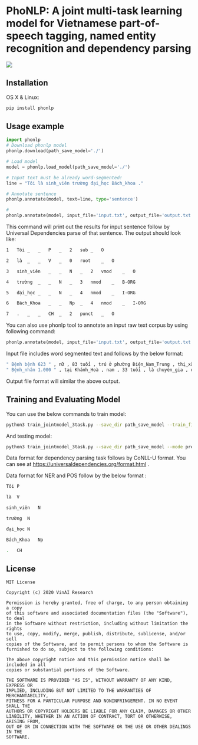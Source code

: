 # PhoNLP: A joint multi-task learning model for Vietnamese part-of-speech tagging, named entity recognition and dependency parsing

[comment]: <> (> Short blurb about what your product does.)

[comment]: <> ([![NPM Version][npm-image]][npm-url])

[comment]: <> ([![Build Status][travis-image]][travis-url])

[comment]: <> ([![Downloads Stats][npm-downloads]][npm-url])

[comment]: <> (One to two paragraph statement about your product and what it does.)

![](header.png)

## Installation

OS X & Linux:

```sh
pip install phonlp
```

## Usage example

```python
import phonlp
# Download phonlp model
phonlp.download(path_save_model='./')

# Load model
model = phonlp.load_model(path_save_model='./')

# Input text must be already word-segmented!
line = "Tôi là sinh_viên trường đại_học Bách_khoa ."

# Annotate sentence
phonlp.annotate(model, text=line, type='sentence')

# 
phonlp.annotate(model, input_file='input.txt', output_file='output.txt', type='corpus')
```
This command will print out the results for input sentence follow by Universal Dependencies parse of that sentence. The output should look like:
```sh
1	Tôi	_	_	P	_	2	sub	_	O

2	là	_	_	V	_	0	root	_	O

3	sinh_viên	_	_	N	_	2	vmod	_	O

4	trường	_	_	N	_	3	nmod	_	B-ORG

5	đại_học	_	_	N	_	4	nmod	_	I-ORG

6	Bách_Khoa	_	_	Np	_	4	nmod	_	I-ORG

7	.	_	_	CH	_	2	punct	_	O
```
You can also use phonlp tool to annotate an input raw text corpus by using following command:
```python
phonlp.annotate(model, input_file='input.txt', output_file='output.txt', type='corpus')
```
Input file includes word segmented text and follows by the below format:
```sh
" Bệnh bệnh 623 " , nữ , 83 tuổi , trú ở phường Điện_Nam_Trung , thị_xã Điện_Bàn . 
" Bệnh_nhân 1.000 " , tại Khánh_Hoà , nam , 33 tuổi , là chuyên_gia , quốc_tịch Philippines . 
```
Output file format will similar the above output.


[comment]: <> (_For more examples and usage, please refer to the [Wiki][wiki]._)

## Training and Evaluating Model

You can use the below commands to train model:

```sh
python3 train_jointmodel_3task.py --save_dir path_save_model --train_file_dep path_to_dep_training_file --eval_file_dep path_to_dep_validation_file --train_file_pos path_to_pos_training_file --eval_file_pos path_to_pos_validation_file --train_file_ner path_to_ner_training_file --eval_file_ner path_to_ner_validation_file
```

And testing model:

```sh
python3 train_jointmodel_3task.py --save_dir path_save_model --mode predict --eval_file_dep path_to_dep_test_file --eval_file_pos path_to_pos_test_file --eval_file_ner path_to_ner_test_file
```
Data format for dependency parsing task follows by CoNLL-U format. You can see at https://universaldependencies.org/format.html .

Data format for NER and POS follow by the below format :

```sh
Tôi	P

là	V

sinh_viên	N

trường	N	

đại_học	N	

Bách_Khoa	Np

.	CH
```

## License

	MIT License

	Copyright (c) 2020 VinAI Research

	Permission is hereby granted, free of charge, to any person obtaining a copy
	of this software and associated documentation files (the "Software"), to deal
	in the Software without restriction, including without limitation the rights
	to use, copy, modify, merge, publish, distribute, sublicense, and/or sell
	copies of the Software, and to permit persons to whom the Software is
	furnished to do so, subject to the following conditions:

	The above copyright notice and this permission notice shall be included in all
	copies or substantial portions of the Software.

	THE SOFTWARE IS PROVIDED "AS IS", WITHOUT WARRANTY OF ANY KIND, EXPRESS OR
	IMPLIED, INCLUDING BUT NOT LIMITED TO THE WARRANTIES OF MERCHANTABILITY,
	FITNESS FOR A PARTICULAR PURPOSE AND NONINFRINGEMENT. IN NO EVENT SHALL THE
	AUTHORS OR COPYRIGHT HOLDERS BE LIABLE FOR ANY CLAIM, DAMAGES OR OTHER
	LIABILITY, WHETHER IN AN ACTION OF CONTRACT, TORT OR OTHERWISE, ARISING FROM,
	OUT OF OR IN CONNECTION WITH THE SOFTWARE OR THE USE OR OTHER DEALINGS IN THE
	SOFTWARE.

